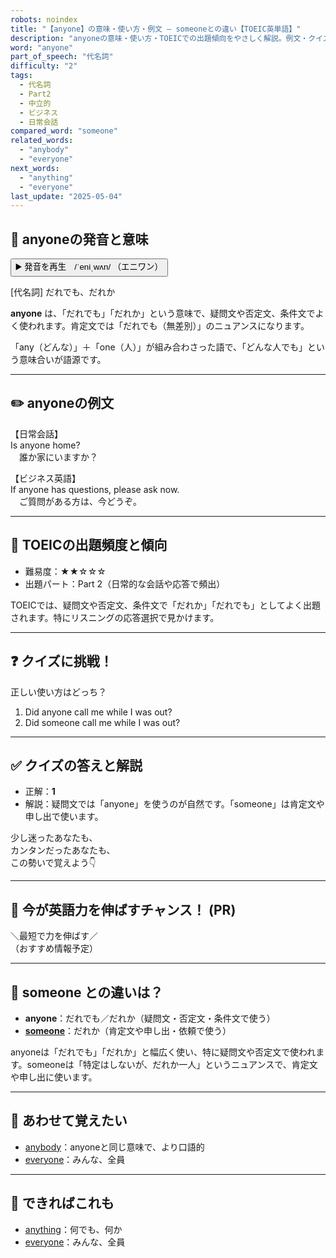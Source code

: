 ```yaml
---
robots: noindex
title: "【anyone】の意味・使い方・例文 ― someoneとの違い【TOEIC英単語】"
description: "anyoneの意味・使い方・TOEICでの出題傾向をやさしく解説。例文・クイズ付きでsomeoneとの違いもわかりやすく学べます。"
word: "anyone"
part_of_speech: "代名詞"
difficulty: "2"
tags:
  - 代名詞
  - Part2
  - 中立的
  - ビジネス
  - 日常会話
compared_word: "someone"
related_words:
  - "anybody"
  - "everyone"
next_words:
  - "anything"
  - "everyone"
last_update: "2025-05-04"
---
```


## 🔰 anyoneの発音と意味

<button class="play-audio" onclick="playTTS('anyone')">
  <span class="play-audio-main">
    ▶️ 発音を再生　/ˈeniˌwʌn/
  </span>
  <span class="play-audio-sub">
    （エニワン）
  </span>
</button>

[代名詞] だれでも、だれか

**anyone** は、「だれでも」「だれか」という意味で、疑問文や否定文、条件文でよく使われます。肯定文では「だれでも（無差別）」のニュアンスになります。

「any（どんな）」＋「one（人）」が組み合わさった語で、「どんな人でも」という意味合いが語源です。

---

## ✏️ anyoneの例文

【日常会話】  
Is anyone home?  
　誰か家にいますか？

【ビジネス英語】  
If anyone has questions, please ask now.  
　ご質問がある方は、今どうぞ。

---

## 🎯 TOEICの出題頻度と傾向

- 難易度：★★☆☆☆
- 出題パート：Part 2（日常的な会話や応答で頻出）

TOEICでは、疑問文や否定文、条件文で「だれか」「だれでも」としてよく出題されます。特にリスニングの応答選択で見かけます。

---

## ❓ クイズに挑戦！

正しい使い方はどっち？

1. Did anyone call me while I was out?  
2. Did someone call me while I was out?

---

## ✅ クイズの答えと解説

- 正解：**1**
- 解説：疑問文では「anyone」を使うのが自然です。「someone」は肯定文や申し出で使います。

少し迷ったあなたも、  
カンタンだったあなたも、  
この勢いで覚えよう👇️

---

## 🚀 今が英語力を伸ばすチャンス！ (PR)

<div class="info-center">
＼最短で力を伸ばす／<br>  
（おすすめ情報予定）
</div>

---

## 🤔  someone との違いは？

- **anyone**：だれでも／だれか（疑問文・否定文・条件文で使う）
- **[someone](/word/someone)**：だれか（肯定文や申し出・依頼で使う）

anyoneは「だれでも」「だれか」と幅広く使い、特に疑問文や否定文で使われます。someoneは「特定はしないが、だれか一人」というニュアンスで、肯定文や申し出に使います。

---

## 🧩 あわせて覚えたい

- [anybody](/word/anybody)：anyoneと同じ意味で、より口語的
- [everyone](/word/everyone)：みんな、全員

---

## 📖 できればこれも

- [anything](/word/anything)：何でも、何か
- [everyone](/word/everyone)：みんな、全員

<!-- cvid: aid02_bid01 -->
